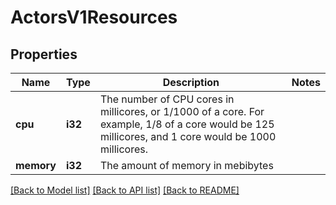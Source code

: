 # ActorsV1Resources

## Properties

Name | Type | Description | Notes
------------ | ------------- | ------------- | -------------
**cpu** | **i32** | The number of CPU cores in millicores, or 1/1000 of a core. For example, 1/8 of a core would be 125 millicores, and 1 core would be 1000 millicores. | 
**memory** | **i32** | The amount of memory in mebibytes | 

[[Back to Model list]](../README.md#documentation-for-models) [[Back to API list]](../README.md#documentation-for-api-endpoints) [[Back to README]](../README.md)


